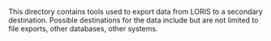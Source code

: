 This directory contains tools used to export data from LORIS to a 
secondary destination. Possible destinations for the data include 
but are not limited to file exports, other databases, other systems.